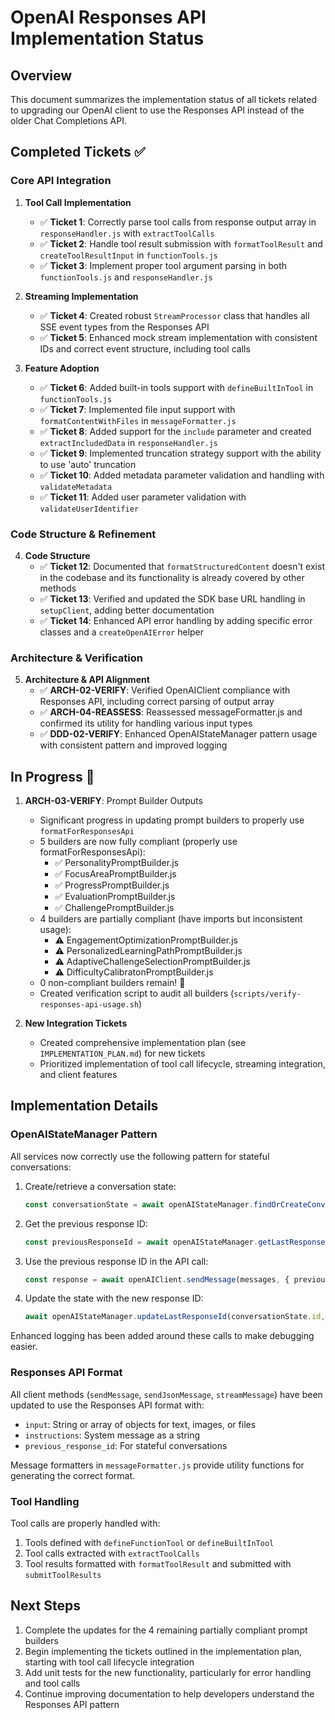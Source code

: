 # OpenAI Responses API Implementation Status

## Overview

This document summarizes the implementation status of all tickets related to upgrading our OpenAI client to use the Responses API instead of the older Chat Completions API.

## Completed Tickets ✅

### Core API Integration

1. **Tool Call Implementation**
   - ✅ **Ticket 1**: Correctly parse tool calls from response output array in `responseHandler.js` with `extractToolCalls`
   - ✅ **Ticket 2**: Handle tool result submission with `formatToolResult` and `createToolResultInput` in `functionTools.js`
   - ✅ **Ticket 3**: Implement proper tool argument parsing in both `functionTools.js` and `responseHandler.js`

2. **Streaming Implementation**
   - ✅ **Ticket 4**: Created robust `StreamProcessor` class that handles all SSE event types from the Responses API
   - ✅ **Ticket 5**: Enhanced mock stream implementation with consistent IDs and correct event structure, including tool calls

3. **Feature Adoption**
   - ✅ **Ticket 6**: Added built-in tools support with `defineBuiltInTool` in `functionTools.js`
   - ✅ **Ticket 7**: Implemented file input support with `formatContentWithFiles` in `messageFormatter.js`
   - ✅ **Ticket 8**: Added support for the `include` parameter and created `extractIncludedData` in `responseHandler.js`
   - ✅ **Ticket 9**: Implemented truncation strategy support with the ability to use 'auto' truncation
   - ✅ **Ticket 10**: Added metadata parameter validation and handling with `validateMetadata`
   - ✅ **Ticket 11**: Added user parameter validation with `validateUserIdentifier`

### Code Structure & Refinement

4. **Code Structure**
   - ✅ **Ticket 12**: Documented that `formatStructuredContent` doesn't exist in the codebase and its functionality is already covered by other methods
   - ✅ **Ticket 13**: Verified and updated the SDK base URL handling in `setupClient`, adding better documentation
   - ✅ **Ticket 14**: Enhanced API error handling by adding specific error classes and a `createOpenAIError` helper

### Architecture & Verification

5. **Architecture & API Alignment**
   - ✅ **ARCH-02-VERIFY**: Verified OpenAIClient compliance with Responses API, including correct parsing of output array
   - ✅ **ARCH-04-REASSESS**: Reassessed messageFormatter.js and confirmed its utility for handling various input types
   - ✅ **DDD-02-VERIFY**: Enhanced OpenAIStateManager pattern usage with consistent pattern and improved logging

## In Progress 🔄

1. **ARCH-03-VERIFY**: Prompt Builder Outputs
   - Significant progress in updating prompt builders to properly use `formatForResponsesApi`
   - 5 builders are now fully compliant (properly use formatForResponsesApi):
     - ✅ PersonalityPromptBuilder.js
     - ✅ FocusAreaPromptBuilder.js 
     - ✅ ProgressPromptBuilder.js
     - ✅ EvaluationPromptBuilder.js
     - ✅ ChallengePromptBuilder.js
   - 4 builders are partially compliant (have imports but inconsistent usage):
     - ⚠️ EngagementOptimizationPromptBuilder.js
     - ⚠️ PersonalizedLearningPathPromptBuilder.js
     - ⚠️ AdaptiveChallengeSelectionPromptBuilder.js 
     - ⚠️ DifficultyCalibratonPromptBuilder.js
   - 0 non-compliant builders remain! 🎉
   - Created verification script to audit all builders (`scripts/verify-responses-api-usage.sh`)

2. **New Integration Tickets**
   - Created comprehensive implementation plan (see `IMPLEMENTATION_PLAN.md`) for new tickets
   - Prioritized implementation of tool call lifecycle, streaming integration, and client features

## Implementation Details

### OpenAIStateManager Pattern

All services now correctly use the following pattern for stateful conversations:

1. Create/retrieve a conversation state:
   ```js
   const conversationState = await openAIStateManager.findOrCreateConversationState(userId, conversationContext);
   ```

2. Get the previous response ID:
   ```js
   const previousResponseId = await openAIStateManager.getLastResponseId(conversationState.id);
   ```

3. Use the previous response ID in the API call:
   ```js
   const response = await openAIClient.sendMessage(messages, { previousResponseId });
   ```

4. Update the state with the new response ID:
   ```js
   await openAIStateManager.updateLastResponseId(conversationState.id, response.responseId);
   ```

Enhanced logging has been added around these calls to make debugging easier.

### Responses API Format

All client methods (`sendMessage`, `sendJsonMessage`, `streamMessage`) have been updated to use the Responses API format with:

- `input`: String or array of objects for text, images, or files
- `instructions`: System message as a string
- `previous_response_id`: For stateful conversations

Message formatters in `messageFormatter.js` provide utility functions for generating the correct format.

### Tool Handling

Tool calls are properly handled with:

1. Tools defined with `defineFunctionTool` or `defineBuiltInTool`
2. Tool calls extracted with `extractToolCalls`
3. Tool results formatted with `formatToolResult` and submitted with `submitToolResults`

## Next Steps

1. Complete the updates for the 4 remaining partially compliant prompt builders
2. Begin implementing the tickets outlined in the implementation plan, starting with tool call lifecycle integration
3. Add unit tests for the new functionality, particularly for error handling and tool calls
4. Continue improving documentation to help developers understand the Responses API pattern 